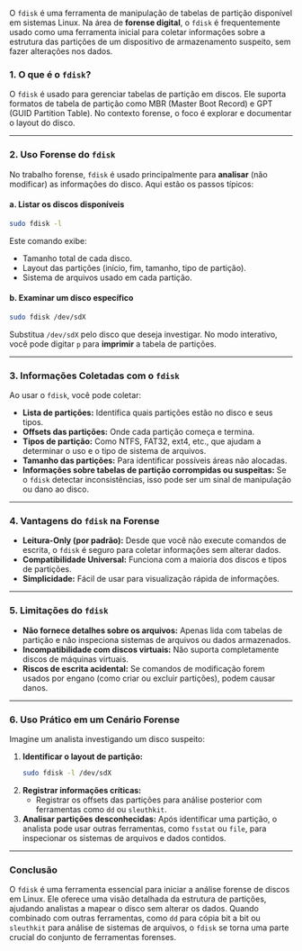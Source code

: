 O `fdisk` é uma ferramenta de manipulação de tabelas de partição disponível em sistemas Linux. Na área de **forense digital**, o `fdisk` é frequentemente usado como uma ferramenta inicial para coletar informações sobre a estrutura das partições de um dispositivo de armazenamento suspeito, sem fazer alterações nos dados.

### **1. O que é o `fdisk`?**
O `fdisk` é usado para gerenciar tabelas de partição em discos. Ele suporta formatos de tabela de partição como MBR (Master Boot Record) e GPT (GUID Partition Table). No contexto forense, o foco é explorar e documentar o layout do disco.

---

### **2. Uso Forense do `fdisk`**
No trabalho forense, `fdisk` é usado principalmente para **analisar** (não modificar) as informações do disco. Aqui estão os passos típicos:

#### **a. Listar os discos disponíveis**
```bash
sudo fdisk -l
```

Este comando exibe:
- Tamanho total de cada disco.
- Layout das partições (início, fim, tamanho, tipo de partição).
- Sistema de arquivos usado em cada partição.

#### **b. Examinar um disco específico**
```bash
sudo fdisk /dev/sdX
```
Substitua `/dev/sdX` pelo disco que deseja investigar. No modo interativo, você pode digitar `p` para **imprimir** a tabela de partições.

---

### **3. Informações Coletadas com o `fdisk`**
Ao usar o `fdisk`, você pode coletar:
- **Lista de partições:** Identifica quais partições estão no disco e seus tipos.
- **Offsets das partições:** Onde cada partição começa e termina.
- **Tipos de partição:** Como NTFS, FAT32, ext4, etc., que ajudam a determinar o uso e o tipo de sistema de arquivos.
- **Tamanho das partições:** Para identificar possíveis áreas não alocadas.
- **Informações sobre tabelas de partição corrompidas ou suspeitas:** Se o `fdisk` detectar inconsistências, isso pode ser um sinal de manipulação ou dano ao disco.

---

### **4. Vantagens do `fdisk` na Forense**
- **Leitura-Only (por padrão):** Desde que você não execute comandos de escrita, o `fdisk` é seguro para coletar informações sem alterar dados.
- **Compatibilidade Universal:** Funciona com a maioria dos discos e tipos de partições.
- **Simplicidade:** Fácil de usar para visualização rápida de informações.

---

### **5. Limitações do `fdisk`**
- **Não fornece detalhes sobre os arquivos:** Apenas lida com tabelas de partição e não inspeciona sistemas de arquivos ou dados armazenados.
- **Incompatibilidade com discos virtuais:** Não suporta completamente discos de máquinas virtuais.
- **Riscos de escrita acidental:** Se comandos de modificação forem usados por engano (como criar ou excluir partições), podem causar danos.

---

### **6. Uso Prático em um Cenário Forense**
Imagine um analista investigando um disco suspeito:
1. **Identificar o layout de partição:**
   ```bash
   sudo fdisk -l /dev/sdX
   ```
2. **Registrar informações críticas:**
   - Registrar os offsets das partições para análise posterior com ferramentas como `dd` ou `sleuthkit`.
3. **Analisar partições desconhecidas:**
   Após identificar uma partição, o analista pode usar outras ferramentas, como `fsstat` ou `file`, para inspecionar os sistemas de arquivos e dados contidos.

---

### **Conclusão**
O `fdisk` é uma ferramenta essencial para iniciar a análise forense de discos em Linux. Ele oferece uma visão detalhada da estrutura de partições, ajudando analistas a mapear o disco sem alterar os dados. Quando combinado com outras ferramentas, como `dd` para cópia bit a bit ou `sleuthkit` para análise de sistemas de arquivos, o `fdisk` se torna uma parte crucial do conjunto de ferramentas forenses.


